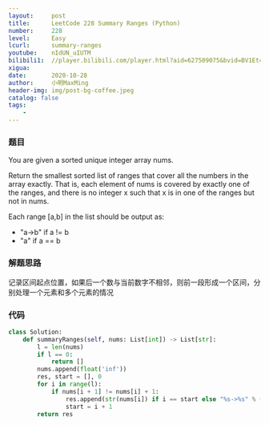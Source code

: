 ```yaml
---
layout:     post
title:      LeetCode 228 Summary Ranges (Python)
number:     228
level:      Easy
lcurl:      summary-ranges
youtube:    nIdUN_uIUTM
bilibili1:  //player.bilibili.com/player.html?aid=627509075&bvid=BV1Et4y1i7YZ&cid=250317061&page=1
xigua:      
date:       2020-10-28
author:     小明MaxMing
header-img: img/post-bg-coffee.jpeg
catalog: false
tags:
    - 
---
```


### 题目

You are given a sorted unique integer array nums.

Return the smallest sorted list of ranges that cover all the numbers in the array exactly. That is, each element of nums is covered by exactly one of the ranges, and there is no integer x such that x is in one of the ranges but not in nums.

Each range [a,b] in the list should be output as:

- "a->b" if a != b
- "a" if a == b

### 解题思路

记录区间起点位置，如果后一个数与当前数字不相邻，则前一段形成一个区间，分别处理一个元素和多个元素的情况

### 代码
```python
class Solution:
    def summaryRanges(self, nums: List[int]) -> List[str]:
        l = len(nums)
        if l == 0:
            return []
        nums.append(float('inf'))
        res, start = [], 0
        for i in range(l):
            if nums[i + 1] != nums[i] + 1:
                res.append(str(nums[i]) if i == start else "%s->%s" % (nums[start], nums[i]))
                start = i + 1
        return res
```
